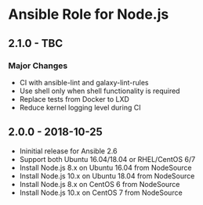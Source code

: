 # Ansible Role for Node.js

## 2.1.0 - TBC

### Major Changes

  - CI with ansible-lint and galaxy-lint-rules
  - Use shell only when shell functionality is required
  - Replace tests from Docker to LXD
  - Reduce kernel logging level during CI

## 2.0.0 - 2018-10-25

  - Ininitial release for Ansible 2.6
  - Support both Ubuntu 16.04/18.04 or RHEL/CentOS 6/7
  - Install Node.js 8.x on Ubuntu 16.04 from NodeSource
  - Install Node.js 10.x on Ubuntu 18.04 from NodeSource
  - Install Node.js 8.x on CentOS 6 from NodeSource
  - Install Node.js 10.x on CentOS 7 from NodeSource
